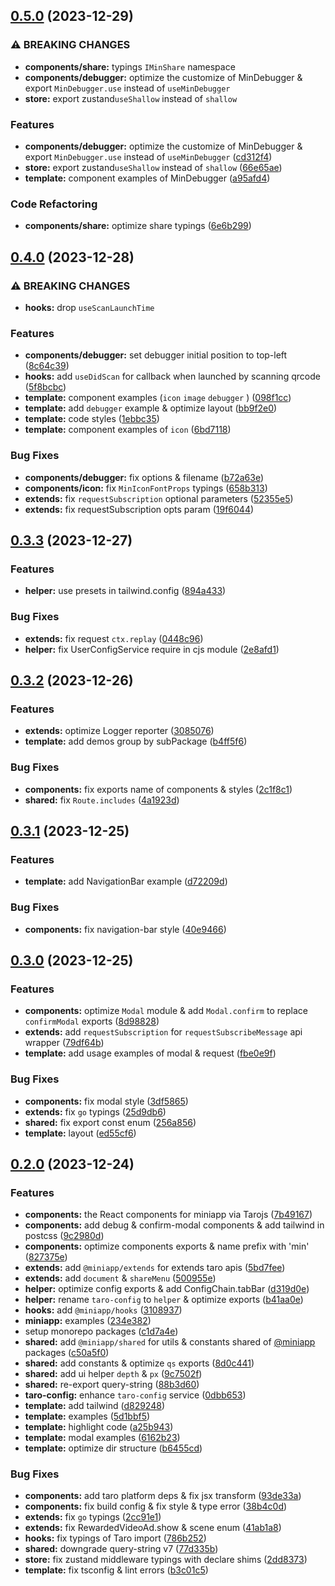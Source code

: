 ## [0.5.0](https://github.com/rexerwang/min-kit/compare/v0.4.0...v0.5.0) (2023-12-29)

### ⚠ BREAKING CHANGES

- **components/share:** typings `IMinShare` namespace
- **components/debugger:** optimize the customize of MinDebugger & export `MinDebugger.use` instead of `useMinDebugger`
- **store:** export zustand`useShallow` instead of `shallow`

### Features

- **components/debugger:** optimize the customize of MinDebugger & export `MinDebugger.use` instead of `useMinDebugger` ([cd312f4](https://github.com/rexerwang/min-kit/commit/cd312f41812c38dde928c1ab23da6e7729a02be3))
- **store:** export zustand`useShallow` instead of `shallow` ([66e65ae](https://github.com/rexerwang/min-kit/commit/66e65ae7c81e7a2bb7e245184ccae50bc929442d))
- **template:** component examples of MinDebugger ([a95afd4](https://github.com/rexerwang/min-kit/commit/a95afd49ebf6e7f873e4f702c68d4294af05df68))

### Code Refactoring

- **components/share:** optimize share typings ([6e6b299](https://github.com/rexerwang/min-kit/commit/6e6b2990dd6a98ff58a72123ac669faa54fb28fe))

## [0.4.0](https://github.com/rexerwang/min-kit/compare/v0.3.3...v0.4.0) (2023-12-28)

### ⚠ BREAKING CHANGES

- **hooks:** drop `useScanLaunchTime`

### Features

- **components/debugger:** set debugger initial position to top-left ([8c64c39](https://github.com/rexerwang/min-kit/commit/8c64c398e62e475afbafcff531c89dbff2c668a1))
- **hooks:** add `useDidScan` for callback when launched by scanning qrcode ([5f8bcbc](https://github.com/rexerwang/min-kit/commit/5f8bcbc2d2760a78fa48167cc0d407bf05b5e650))
- **template:** component examples (`icon` `image` `debugger` ) ([098f1cc](https://github.com/rexerwang/min-kit/commit/098f1cc15ac0dd99e95475dca296be38a9c2b832))
- **template:** add `debugger` example & optimize layout ([bb9f2e0](https://github.com/rexerwang/min-kit/commit/bb9f2e0b803f11cd79abd7d51baf9a2a96e6aa7d))
- **template:** code styles ([1ebbc35](https://github.com/rexerwang/min-kit/commit/1ebbc3527cfbf04ceb76b9534fad911ee38a8780))
- **template:** component examples of `icon` ([6bd7118](https://github.com/rexerwang/min-kit/commit/6bd711814c3b7e3ed3077d2c5b74c91c72155f28))

### Bug Fixes

- **components/debugger:** fix options & filename ([b72a63e](https://github.com/rexerwang/min-kit/commit/b72a63e89be810a9a8bd0ecd1eb2d130f106dc77))
- **components/icon:** fix `MinIconFontProps` typings ([658b313](https://github.com/rexerwang/min-kit/commit/658b313c3d08dfaddb1e34c26e49ff6661b28c9a))
- **extends:** fix `requestSubscription` optional parameters ([52355e5](https://github.com/rexerwang/min-kit/commit/52355e515a9119e1f6bd4d5bbbed57f4a60b4502))
- **extends:** fix requestSubscription opts param ([19f6044](https://github.com/rexerwang/min-kit/commit/19f604435dbb40d67daf1a6e8c167cca8d8d1026))

## [0.3.3](https://github.com/rexerwang/min-kit/compare/v0.3.2...v0.3.3) (2023-12-27)

### Features

- **helper:** use presets in tailwind.config ([894a433](https://github.com/rexerwang/min-kit/commit/894a4334e45d317be69ee890e0346921a975fab1))

### Bug Fixes

- **extends:** fix request `ctx.replay` ([0448c96](https://github.com/rexerwang/min-kit/commit/0448c9646a7209553aaac5ab1d5b5a898b85437b))
- **helper:** fix UserConfigService require in cjs module ([2e8afd1](https://github.com/rexerwang/min-kit/commit/2e8afd1ec06d935f7920524189267ef153e245ca))

## [0.3.2](https://github.com/rexerwang/min-kit/compare/v0.3.1...v0.3.2) (2023-12-26)

### Features

- **extends:** optimize Logger reporter ([3085076](https://github.com/rexerwang/min-kit/commit/308507634696683e89c4be0b14647b5aaed64226))
- **template:** add demos group by subPackage ([b4ff5f6](https://github.com/rexerwang/min-kit/commit/b4ff5f677abfd188ae96566c9af74904c110cb2b))

### Bug Fixes

- **components:** fix exports name of components & styles ([2c1f8c1](https://github.com/rexerwang/min-kit/commit/2c1f8c15f6ad80382e0674e69af2ed2a17feebe3))
- **shared:** fix `Route.includes` ([4a1923d](https://github.com/rexerwang/min-kit/commit/4a1923d24a0f980cc1cc6043661fb2899accfa9d))

## [0.3.1](https://github.com/rexerwang/min-kit/compare/v0.3.0...v0.3.1) (2023-12-25)

### Features

- **template:** add NavigationBar example ([d72209d](https://github.com/rexerwang/min-kit/commit/d72209dd8466e74f898cab4905b288718e240b4d))

### Bug Fixes

- **components:** fix navigation-bar style ([40e9466](https://github.com/rexerwang/min-kit/commit/40e9466894610667de991f998da4471f78bea02a))

## [0.3.0](https://github.com/rexerwang/min-kit/compare/v0.2.0...v0.3.0) (2023-12-25)

### Features

- **components:** optimize `Modal` module & add `Modal.confirm` to replace `confirmModal` exports ([8d98828](https://github.com/rexerwang/min-kit/commit/8d988284172ab94e3f100691bab8d21670e24e94))
- **extends:** add `requestSubscription` for `requestSubscribeMessage` api wrapper ([79df64b](https://github.com/rexerwang/min-kit/commit/79df64b139222f116943f95c7833aa21fab8ba85))
- **template:** add usage examples of modal & request ([fbe0e9f](https://github.com/rexerwang/min-kit/commit/fbe0e9fd83209da3112e690c7dc3870781252f08))

### Bug Fixes

- **components:** fix modal style ([3df5865](https://github.com/rexerwang/min-kit/commit/3df586560e04eb774f76e397a3994c0142f21004))
- **extends:** fix `go` typings ([25d9db6](https://github.com/rexerwang/min-kit/commit/25d9db62e38a08b6343184bfb6554cb46b2297f8))
- **shared:** fix export const enum ([256a856](https://github.com/rexerwang/min-kit/commit/256a856952af48e0b0c7b10c2faca7847dd9a0cc))
- **template:** layout ([ed55cf6](https://github.com/rexerwang/min-kit/commit/ed55cf659ea7128ca96127dbd4d43be301788060))

## [0.2.0](https://github.com/rexerwang/min-kit/compare/c1d7a4ef6ff6b367235f35da42348b483e6821a2...v0.2.0) (2023-12-24)

### Features

- **components:** the React components for miniapp via Tarojs ([7b49167](https://github.com/rexerwang/min-kit/commit/7b49167b8b5bf72cb97fae8da4718be19cee36f0))
- **components:** add debug & confirm-modal components & add tailwind in postcss ([9c2980d](https://github.com/rexerwang/min-kit/commit/9c2980dbaf1de3f1504d643b374e1359e4e695b3))
- **components:** optimize components exports & name prefix with 'min' ([827375e](https://github.com/rexerwang/min-kit/commit/827375e7778f7693912b35b064d2c43f18e59755))
- **extends:** add `@miniapp/extends` for extends taro apis ([5bd7fee](https://github.com/rexerwang/min-kit/commit/5bd7fee768cd79b1e7280828dcd32d1db5aed945))
- **extends:** add `document` & `shareMenu` ([500955e](https://github.com/rexerwang/min-kit/commit/500955efaa2f3911ab6fa0f45c6225bea7291194))
- **helper:** optimize config exports & add ConfigChain.tabBar ([d319d0e](https://github.com/rexerwang/min-kit/commit/d319d0e692eeabcde4a3fb6fc428e1f7b50d8183))
- **helper:** rename `taro-config` to `helper` & optimize exports ([b41aa0e](https://github.com/rexerwang/min-kit/commit/b41aa0e26526eed8a229da5610a8f175c3230267))
- **hooks:** add `@miniapp/hooks` ([3108937](https://github.com/rexerwang/min-kit/commit/3108937c0d1dc5f26b1abb5073dbf026fa0658b6))
- **miniapp:** examples ([234e382](https://github.com/rexerwang/min-kit/commit/234e382ba0ccc63a443a1e47cd4437503044e647))
- setup monorepo packages ([c1d7a4e](https://github.com/rexerwang/min-kit/commit/c1d7a4ef6ff6b367235f35da42348b483e6821a2))
- **shared:** add `@miniapp/shared` for utils & constants shared of [@miniapp](https://github.com/miniapp) packages ([c50a5f0](https://github.com/rexerwang/min-kit/commit/c50a5f0d4bfa19c9b0254f0458d55be303fe59e1))
- **shared:** add constants & optimize `qs` exports ([8d0c441](https://github.com/rexerwang/min-kit/commit/8d0c441c27e7cb62f9490086d88dbf1843eee104))
- **shared:** add ui helper `depth` & `px` ([9c7502f](https://github.com/rexerwang/min-kit/commit/9c7502f87c81ed3a37e9f417d9515ac5017b2e22))
- **shared:** re-export query-string ([88b3d60](https://github.com/rexerwang/min-kit/commit/88b3d604fc7c1e34777f8ec1f10359c7cfe6b270))
- **taro-config:** enhance `taro-config` service ([0dbb653](https://github.com/rexerwang/min-kit/commit/0dbb653eb4100dc2014a0e8890fae9a9d565ab26))
- **template:** add tailwind ([d829248](https://github.com/rexerwang/min-kit/commit/d8292483dc05bc0647c9682af4c81f1f017df749))
- **template:** examples ([5d1bbf5](https://github.com/rexerwang/min-kit/commit/5d1bbf5f9e94eb5e3af6960146b426ae50807488))
- **template:** highlight code ([a25b943](https://github.com/rexerwang/min-kit/commit/a25b943eb57532fa21f55120d9e6dda6b4fa5907))
- **template:** modal examples ([6162b23](https://github.com/rexerwang/min-kit/commit/6162b2330c02df9542b62d3b9cb2e5a74c067a97))
- **template:** optimize dir structure ([b6455cd](https://github.com/rexerwang/min-kit/commit/b6455cda2906d38167f3489a82583b2f0315da6d))

### Bug Fixes

- **components:** add taro platform deps & fix jsx transform ([93de33a](https://github.com/rexerwang/min-kit/commit/93de33aa801e6efc6a309a83252659c0318224c0))
- **components:** fix build config & fix style & type error ([38b4c0d](https://github.com/rexerwang/min-kit/commit/38b4c0da507e3a95d746bec37bb6b7844ae5787d))
- **extends:** fix `go` typings ([2cc91e1](https://github.com/rexerwang/min-kit/commit/2cc91e128ac3edba432a947bb7771302694e9725))
- **extends:** fix RewardedVideoAd.show & scene enum ([41ab1a8](https://github.com/rexerwang/min-kit/commit/41ab1a8ea67c7495d03f9d3a545779b6e4f7cb76))
- **hooks:** fix typings of Taro import ([786b252](https://github.com/rexerwang/min-kit/commit/786b25272f14f90d2d86cb17769b89a1745c416f))
- **shared:** downgrade query-string v7 ([77d335b](https://github.com/rexerwang/min-kit/commit/77d335b5639419bdd1f9e9f288e0af96e72f0962))
- **store:** fix zustand middleware typings with declare shims ([2dd8373](https://github.com/rexerwang/min-kit/commit/2dd837380c94adde6b23c98b8f6329fb7f5299ae))
- **template:** fix tsconfig & lint errors ([b3c01c5](https://github.com/rexerwang/min-kit/commit/b3c01c57be3298006a2de2b542a1896b98ef0a05))

